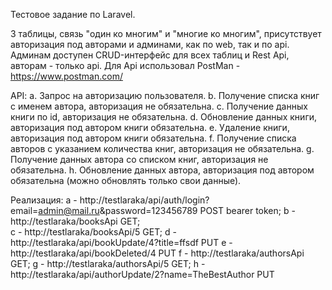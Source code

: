 Тестовое задание по Laravel. 

3 таблицы, связь "один ко многим" и "многие ко многим", присутствует авторизация под авторами и админами, как по web, так и по api. Админам доступен CRUD-интерфейс для всех таблиц и Rest Api, авторам - только api. 
Для Api использовал PostMan - https://www.postman.com/
 
API:
a.	Запрос на авторизацию пользователя.
b.	Получение списка книг с именем автора, авторизация не обязательна.
c.	Получение данных книги по id, авторизация не обязательна.
d.	Обновление данных книги, авторизация под автором книги обязательна.
e.	Удаление книги, авторизация под автором книги обязательна.
f.	Получение списка авторов с указанием количества книг, авторизация не обязательна.
g.	Получение данных автора со списком книг, авторизация не обязательна.
h.	Обновление данных автора, авторизация под  автором обязательна (можно обновлять только свои данные).

Реализация:
a - http://testlaraka/api/auth/login?email=admin@mail.ru&password=123456789   	POST bearer token;
b - http://testlaraka/booksApi 		GET;	
c - http://testlaraka/booksApi/5  	GET;
d - http://testlaraka/api/bookUpdate/4?title=ffsdf     PUT
e - http://testlaraka/api/bookDeleted/4      PUT 
f - http://testlaraka/authorsApi 	 GET;
g - http://testlaraka/authorsApi/5 	 GET;
h - http://testlaraka/api/authorUpdate/2?name=TheBestAuthor       PUT
